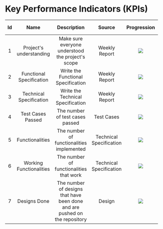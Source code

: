 # Key Performance Indicators (KPIs)

Id | Name | Description | Source | Progression | Deadline | Time required | Time spent | People involved
:---: | :---: | :---: | :---: | :---: | :---: | :---: | :---: | :---:
1 | Project's understanding | Make sure everyone understood the project's scope | Weekly Report | ![](https://geps.dev/progress/100) | 11/06/2023 | 3h | 3h | All the team
2 | Functional Specification | Write the Functional Specification | Weekly Report | ![](https://geps.dev/progress/100) | 11/13/2023 | 8h - 11h | 8h | Aurélien and Clémentine
3 | Technical Specification | Write the Technical Specification | Weekly Report | ![](https://geps.dev/progress/70) | 11/27/2023 | 8h - 11h | 0h | Paul
4 | Test Cases Passed | The number of test cases passed | Test Cases | ![](https://geps.dev/progress/0) | 12/21/2023 | 8h - 11h | 0h | Gaël
5 | Functionalities | The number of functionalities implemented | Technical Specification | ![](https://geps.dev/progress/0) | 12/11/2023 | 8h - 11h | 0h | Clémentine and Mathias
6 | Working Functionalities | The number of functionalities that work | Technical Specification | ![](https://geps.dev/progress/0) | 12/21/2023 | 8h - 11h | 0h | Gaël, Mathias and Clémentine
7 | Designs Done | The number of designs that have been done and are pushed on the repository | Design | ![](https://geps.dev/progress/35) | 12/04/2023 | 5h | 30m | Laurent